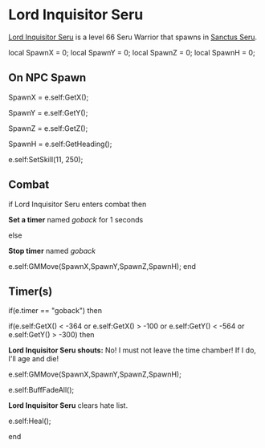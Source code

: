 # Lord Inquisitor Seru



[Lord Inquisitor Seru](/npc/159000) is a level 66 Seru Warrior that spawns in [Sanctus Seru](/zone/159).

local SpawnX = 0;
local SpawnY = 0;
local SpawnZ = 0;
local SpawnH = 0;



## On NPC Spawn

SpawnX = e.self:GetX();

SpawnY = e.self:GetY();

SpawnZ = e.self:GetZ();

SpawnH = e.self:GetHeading();



e.self:SetSkill(11, 250);




## Combat

if Lord Inquisitor Seru enters combat  then


**Set a timer** named *goback* for 1 seconds

else


**Stop timer** named *goback*


e.self:GMMove(SpawnX,SpawnY,SpawnZ,SpawnH);
end



## Timer(s)

if(e.timer == "goback") then


if(e.self:GetX() < -364 or e.self:GetX() > -100 or e.self:GetY() < -564 or e.self:GetY() > -300) then



**Lord Inquisitor Seru shouts:** <span class="text-danger">No! I must not leave the time chamber! If I do, I'll age and die!</span>



e.self:GMMove(SpawnX,SpawnY,SpawnZ,SpawnH);



e.self:BuffFadeAll();



**Lord Inquisitor Seru** clears hate list.



e.self:Heal();

end
